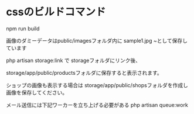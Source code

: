 # cssのビルドコマンド
npm run build

画像のダミーデータはpublic/imagesフォルダ内に
sample1.jpg ~として保存しています

php artisan storage:link で
storageフォルダにリンク後、

storage/app/public/productsフォルダに保存すると表示されます。

ショップの画像も表示する場合は
storage/app/public/shopsフォルダを作成し
画像を保存してください。

メール送信には下記ワーカーを立ち上げる必要がある
php artisan queue:work